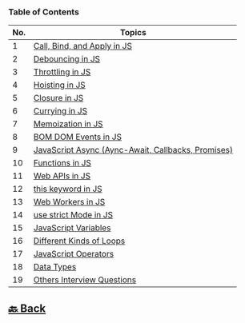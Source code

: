 ### Table of Contents

| No. | Topics                                                                                                                                           |
| --- | ------------------------------------------------------------------------------------------------------------------------------------------------ |
| 1   | <a href="https://github.com/sanjay9616/JavaScript/blob/master/JavaScript-Tutorial/Call-Bind-and-Apply/README.md">Call, Bind, and Apply in JS</a> |
| 2   | <a href="https://github.com/sanjay9616/JavaScript/blob/master/JavaScript-Tutorial/Debouncing/README.md">Debouncing in JS</a>                     |
| 3   | <a href="https://github.com/sanjay9616/JavaScript/blob/master/JavaScript-Tutorial/Throttling/README.md">Throttling in JS</a>                     |
| 4   | <a href="https://github.com/sanjay9616/JavaScript/blob/master/JavaScript-Tutorial/Hoisting/README.md">Hoisting in JS</a>                         |
| 5   | <a href="https://github.com/sanjay9616/JavaScript/blob/master/JavaScript-Tutorial/Closure/README.md">Closure in JS</a>                           |
| 6   | <a href="https://github.com/sanjay9616/JavaScript/blob/master/JavaScript-Tutorial/Currying/README.md">Currying in JS</a>                         |
| 7   | <a href="https://github.com/sanjay9616/JavaScript/blob/master/JavaScript-Tutorial/Memoization/README.md">Memoization in JS</a>                   |
| 8   | <a href="https://github.com/sanjay9616/JavaScript/blob/master/JavaScript-Tutorial/BOM-DOM-Events/README.md">BOM DOM Events in JS</a>             |
| 9   | <a href="https://github.com/sanjay9616/JavaScript/tree/master/JavaScript-Tutorial/Async">JavaScript Async (Aync-Await, Callbacks, Promises)</a>  |
| 10  | <a href="https://github.com/sanjay9616/JavaScript/blob/master/JavaScript-Tutorial/Functions/README.md">Functions in JS</a>                       |
| 11  | <a href="https://github.com/sanjay9616/JavaScript/blob/master/JavaScript-Tutorial/Web-APIs/Interview.md">Web APIs in JS</a>                      |
| 12  | <a href="https://github.com/sanjay9616/JavaScript/blob/master/JavaScript-Tutorial/this%20keyword/README.md">this keyword in JS</a>               |
| 13  | <a href="https://github.com/sanjay9616/JavaScript/blob/master/JavaScript-Tutorial/Service%20Worker/README.md">Web Workers in JS</a>              |
| 14  | <a href="https://github.com/sanjay9616/JavaScript/blob/master/JavaScript-Tutorial/use%20strict%20Mode/README.md">use strict Mode in JS</a>       |
| 15  | <a href="https://github.com/sanjay9616/JavaScript/blob/master/JavaScript-Tutorial/Variables/README.md">JavaScript Variables</a>                  |
| 16  | <a href="https://github.com/sanjay9616/JavaScript/blob/master/JavaScript-Tutorial/Loops/README.md">Different Kinds of Loops</a>                  |
| 17  | <a href="https://github.com/sanjay9616/JavaScript/blob/master/JavaScript-Tutorial/Operators/README.md">JavaScript Operators</a>                  |
| 18  | <a href="https://github.com/sanjay9616/JavaScript/blob/master/JavaScript-Tutorial/Data-Types/README.md">Data Types</a>                           |
| 19  | <a href="https://github.com/sanjay9616/JavaScript/blob/master/JavaScript-Tutorial/Other/Interview.md">Others Interview Questions</a>             |


<h2><a href="https://github.com/sanjay9616/JavaScript/blob/master/README.md"> 🔙 Back</a></h2>
